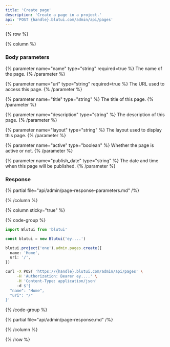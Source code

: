 ```yaml
---
title: 'Create page'
description: 'Create a page in a project.'
api: 'POST {handle}.blutui.com/admin/api/pages'
---
```


{% row %}

{% column %}
### Body parameters

{% parameter name="name" type="string" required=true %}
The name of the page.
{% /parameter %}

{% parameter name="uri" type="string" required=true %}
The URL used to access this page.
{% /parameter %}

{% parameter name="title" type="string" %}
The title of this page.
{% /parameter %}

{% parameter name="description" type="string" %}
The description of this page.
{% /parameter %}

{% parameter name="layout" type="string" %}
The layout used to display this page.
{% /parameter %}

{% parameter name="active" type="boolean" %}
Whether the page is active or not.
{% /parameter %}

{% parameter name="publish_date" type="string" %}
The date and time when this page will be published.
{% /parameter %}

### Response

{% partial file="api/admin/page-response-parameters.md" /%}

{% /column %}

{% column sticky="true" %}

{% code-group %}

```ts {% process=false filename="Node.js" %}
import Blutui from 'blutui'

const blutui = new Blutui('ey....')

blutui.project('one').admin.pages.create({
  name: 'Home',
  uri: '/',
})
```

```bash {% process=false filename="cURL" %}
curl -X POST 'https://{handle}.blutui.com/admin/api/pages' \
     -H 'Authorization: Bearer ey....' \
     -H 'Content-Type: application/json'
     -d $'{
  "name": "Home",
  "uri": "/"
}'
```

{% /code-group %}

{% partial file="api/admin/page-response.md" /%}

{% /column %}

{% /row %}
